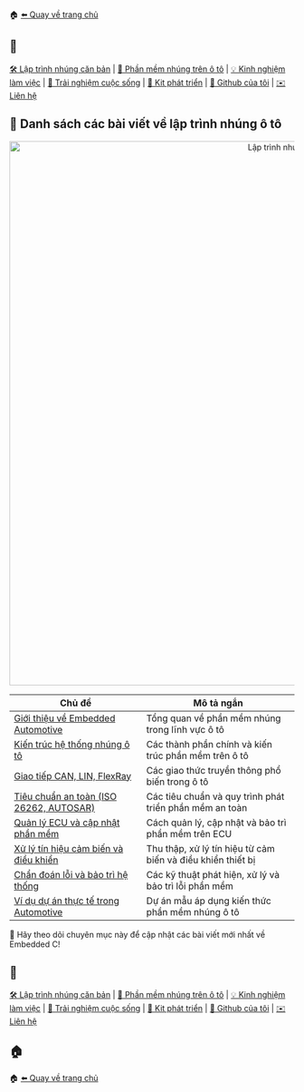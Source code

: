 🏠 [⬅️ Quay về trang chủ](/)

## 🔖
[🛠️ Lập trình nhúng căn bản](/embedded/) | [🚗 Phần mềm nhúng trên ô tô](/automotive/) | [💡 Kinh nghiệm làm việc](/blog/) | [🌱 Trải nghiệm cuộc sống](/blog/) | [🔌 Kit phát triển](/kits/) | [🔗 Github của tôi](https://github.com/hothienai) | [✉️ Liên hệ](mailto:thienaiho95@gmail.com)

## 📑 Danh sách các bài viết về lập trình nhúng ô tô

<p align="center">
  <img src="/automotive/assets/automotive.png" alt="Lập trình nhúng ô tô" style="width: 100vw" />
</p>

| Chủ đề                                         | Mô tả ngắn                                               |
|------------------------------------------------|----------------------------------------------------------|
| [Giới thiệu về Embedded Automotive](/automotive/posts/intro/)         | Tổng quan về phần mềm nhúng trong lĩnh vực ô tô          |
| [Kiến trúc hệ thống nhúng ô tô](#)             | Các thành phần chính và kiến trúc phần mềm trên ô tô     |
| [Giao tiếp CAN, LIN, FlexRay](#)               | Các giao thức truyền thông phổ biến trong ô tô           |
| [Tiêu chuẩn an toàn (ISO 26262, AUTOSAR)](#)   | Các tiêu chuẩn và quy trình phát triển phần mềm an toàn  |
| [Quản lý ECU và cập nhật phần mềm](#)          | Cách quản lý, cập nhật và bảo trì phần mềm trên ECU       |
| [Xử lý tín hiệu cảm biến và điều khiển](#)     | Thu thập, xử lý tín hiệu từ cảm biến và điều khiển thiết bị|
| [Chẩn đoán lỗi và bảo trì hệ thống](#)         | Các kỹ thuật phát hiện, xử lý và bảo trì lỗi phần mềm     |
| [Ví dụ dự án thực tế trong Automotive](#)      | Dự án mẫu áp dụng kiến thức phần mềm nhúng ô tô           |

🌟 Hãy theo dõi chuyên mục này để cập nhật các bài viết mới nhất về Embedded C!

## 🔖
[🛠️ Lập trình nhúng căn bản](/embedded/) | [🚗 Phần mềm nhúng trên ô tô](/automotive/) | [💡 Kinh nghiệm làm việc](/blog/) | [🌱 Trải nghiệm cuộc sống](/blog/) | [🔌 Kit phát triển](/kits/) | [🔗 Github của tôi](https://github.com/hothienai) | [✉️ Liên hệ](mailto:thienaiho95@gmail.com)

## 🏠
🏠 [⬅️ Quay về trang chủ](/)
